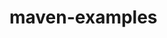 maven-examples
==============

<!--

can't merge because nothing to compare Thu Nov 21 19:10:36 EST 2024

-->
